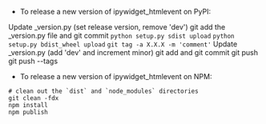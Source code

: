 - To release a new version of ipywidget_htmlevent on PyPI:

Update _version.py (set release version, remove 'dev')
git add the _version.py file and git commit
`python setup.py sdist upload`
`python setup.py bdist_wheel upload`
`git tag -a X.X.X -m 'comment'`
Update _version.py (add 'dev' and increment minor)
git add and git commit
git push
git push --tags

- To release a new version of ipywidget_htmlevent on NPM:

```
# clean out the `dist` and `node_modules` directories
git clean -fdx
npm install
npm publish
```